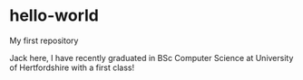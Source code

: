 # hello-world
My first repository

Jack here, I have recently graduated in BSc Computer Science at University of Hertfordshire with a first class! 
